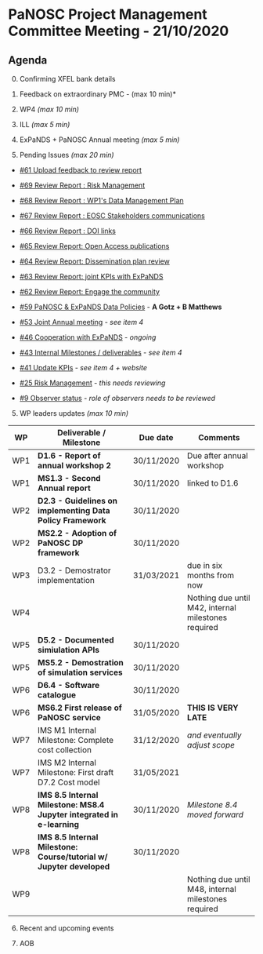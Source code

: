 PaNOSC Project Management Committee Meeting - 21/10/2020 
=========================================================

Agenda
------	
0. Confirming XFEL bank details

1. Feedback on extraordinary PMC - (max 10 min)*

2. WP4 *(max 10 min)*

3. ILL *(max 5 min)*

4. ExPaNDS + PaNOSC Annual meeting *(max 5 min)*

5. Pending Issues *(max 20 min)*

* [#61 Upload feedback to review report](https://github.com/panosc-eu/panosc/issues/61)
* [#69 Review Report : Risk Management](https://github.com/panosc-eu/panosc/issues/69)
* [#68 Review Report : WP1's Data Management Plan](https://github.com/panosc-eu/panosc/issues/68)
* [#67 Review Report : EOSC Stakeholders communications](https://github.com/panosc-eu/panosc/issues/67)
* [#66 Review Report : DOI links](https://github.com/panosc-eu/panosc/issues/66)
* [#65 Review Report: Open Access publications](https://github.com/panosc-eu/panosc/issues/65)
* [#64 Review Report: Dissemination plan review](https://github.com/panosc-eu/panosc/issues/64)
* [#63 Review Report: joint KPIs with ExPaNDS](https://github.com/panosc-eu/panosc/issues/63)
* [#62 Review Report: Engage the community](https://github.com/panosc-eu/panosc/issues/62)

* [#59 PaNOSC & ExPaNDS Data Policies](https://github.com/panosc-eu/panosc/issues/59) - **A Gotz + B Matthews**
* [#53 Joint Annual meeting](https://github.com/panosc-eu/panosc/issues/53) - *see item 4*
* [#46 Cooperation with ExPaNDS](https://github.com/panosc-eu/panosc/issues/46) - *ongoing*
* [#43 Internal Milestones / deliverables](https://github.com/panosc-eu/panosc/issues/43) - *see item 4*
* [#41 Update KPIs](https://github.com/panosc-eu/panosc/issues/41) - *see item 4 + website*
* [#25 Risk Management](https://github.com/panosc-eu/panosc/issues/25) - *this needs reviewing*
* [#9 Observer status](https://github.com/panosc-eu/panosc/issues/9) - *role of observers needs to be reviewed*

5. WP leaders updates *(max 10 min)*

| WP | Deliverable / Milestone | Due date | Comments |
| -- | --------- | -------- | -------- |
| WP1 | **D1.6 - Report of annual workshop 2** | 30/11/2020 | Due after annual workshop |
| WP1 | **MS1.3 - Second Annual report** | 30/11/2020 | linked to D1.6 |
| WP2 | **D2.3 - Guidelines on implementing Data Policy Framework** | 30/11/2020 | |
| WP2 | **MS2.2 - Adoption of PaNOSC DP framework** | 30/11/2020 | |
| WP3 | D3.2 - Demostrator implementation | 31/03/2021 | due in six months from now |
| WP4 | | | Nothing due until M42, internal milestones required |
| WP5 | **D5.2 - Documented simiulation APIs** | 30/11/2020 | |
| WP5 | **MS5.2 - Demostration of simulation services** | 30/11/2020 | |
| WP6 | **D6.4 - Software catalogue** | 30/11/2020 | |
| WP6 | **MS6.2 First release of PaNOSC service** | 31/05/2020 | **THIS IS VERY LATE** |
| WP7 | IMS M1 Internal Milestone: Complete cost collection |31/12/2020| *and eventually adjust scope* |
| WP7 | IMS M2 Internal Milestone: First draft D7.2 Cost model |31/05/2021 |  |
| WP8 | **IMS 8.5 Internal Milestone: MS8.4 Jupyter integrated in e-learning** | 30/11/2020 | *Milestone 8.4 moved forward* |
| WP8 | **IMS 8.5 Internal Milestone: Course/tutorial w/ Jupyter developed** | 30/11/2020 |  |
| WP9 | | | Nothing due until M48, internal milestones required |


6. Recent and upcoming events

7. AOB




